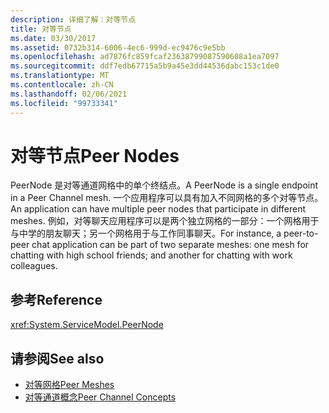 ```yaml
---
description: 详细了解：对等节点
title: 对等节点
ms.date: 03/30/2017
ms.assetid: 0732b314-6006-4ec6-999d-ec9476c9e5bb
ms.openlocfilehash: ad7876fc859fcaf23638799087590608a1ea7097
ms.sourcegitcommit: ddf7edb67715a5b9a45e3dd44536dabc153c1de0
ms.translationtype: MT
ms.contentlocale: zh-CN
ms.lasthandoff: 02/06/2021
ms.locfileid: "99733341"
---
```

# <a name="peer-nodes"></a><span data-ttu-id="ebfcc-103">对等节点</span><span class="sxs-lookup"><span data-stu-id="ebfcc-103">Peer Nodes</span></span>

<span data-ttu-id="ebfcc-104">PeerNode 是对等通道网格中的单个终结点。</span><span class="sxs-lookup"><span data-stu-id="ebfcc-104">A PeerNode is a single endpoint in a Peer Channel mesh.</span></span> <span data-ttu-id="ebfcc-105">一个应用程序可以具有加入不同网格的多个对等节点。</span><span class="sxs-lookup"><span data-stu-id="ebfcc-105">An application can have multiple peer nodes that participate in different meshes.</span></span> <span data-ttu-id="ebfcc-106">例如，对等聊天应用程序可以是两个独立网格的一部分：一个网格用于与中学的朋友聊天；另一个网格用于与工作同事聊天。</span><span class="sxs-lookup"><span data-stu-id="ebfcc-106">For instance, a peer-to-peer chat application can be part of two separate meshes: one mesh for chatting with high school friends; and another for chatting with work colleagues.</span></span>  
  
## <a name="reference"></a><span data-ttu-id="ebfcc-107">参考</span><span class="sxs-lookup"><span data-stu-id="ebfcc-107">Reference</span></span>  

 <xref:System.ServiceModel.PeerNode>  
  
## <a name="see-also"></a><span data-ttu-id="ebfcc-108">请参阅</span><span class="sxs-lookup"><span data-stu-id="ebfcc-108">See also</span></span>

- [<span data-ttu-id="ebfcc-109">对等网格</span><span class="sxs-lookup"><span data-stu-id="ebfcc-109">Peer Meshes</span></span>](peer-meshes.md)
- [<span data-ttu-id="ebfcc-110">对等通道概念</span><span class="sxs-lookup"><span data-stu-id="ebfcc-110">Peer Channel Concepts</span></span>](peer-channel-concepts.md)
